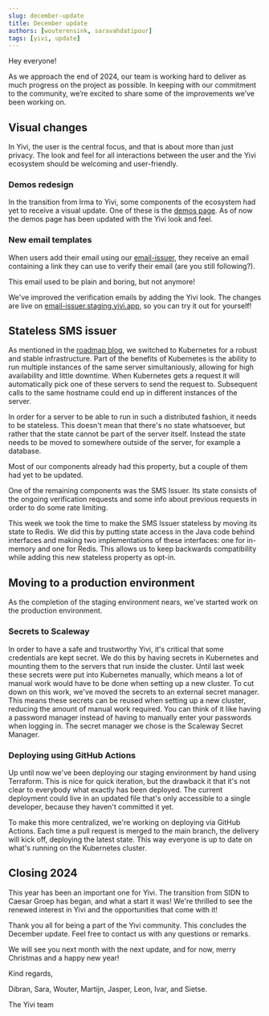 ```yaml
---
slug: december-update
title: December update
authors: [wouterensink, saravahdatipour]
tags: [yivi, update]
---
```


Hey everyone! 

As we approach the end of 2024, our team is working hard to deliver as much progress on the project as possible. In keeping with our commitment to the community, we’re excited to share some of the improvements we’ve been working on.

<!-- truncate -->

## Visual changes
In Yivi, the user is the central focus, and that is about more than just privacy. 
The look and feel for all interactions 
between the user and the Yivi ecosystem should be welcoming and user-friendly. 

### Demos redesign
In the transition from Irma to Yivi, some components of the ecosystem had yet to receive a visual update. 
One of these is the [demos page](https://demos.staging.yivi.app).
As of now the demos page has been updated with the Yivi look and feel.

### New email templates
When users add their email using our [email-issuer](https://email-issuer.staging.yivi.app), they receive an email containing a link they can use to verify their email (are you still following?).

This email used to be plain and boring, but not anymore!

We've improved the verification emails by adding the Yivi look.
The changes are live on [email-issuer.staging.yivi.app](https://email-issuer.staging.yivi.app), so you can try it out for yourself!


## Stateless SMS issuer
As mentioned in the [roadmap blog](vision,%20roadmap), we switched to Kubernetes for a robust and stable infrastructure. Part of the benefits of Kubernetes is the ability
to run multiple instances of the same server simultaniously, allowing for high availability and little downtime.
When Kubernetes gets a request it will automatically pick one of these servers to send the request to. Subsequent calls to the same hostname could end up
in different instances of the server.

In order for a server to be able to run in such a distributed fashion, it needs to be stateless.
This doesn't mean that there's no state whatsoever, but rather that the state cannot be part of the server itself. 
Instead the state needs to be moved to somewhere outside of the server, for example a database.

Most of our components already had this property, but a couple of them had yet to be updated.

One of the remaining components was the SMS Issuer. 
Its state consists of the ongoing verification requests and some info about previous requests in order to do some rate limiting.

This week we took the time to make the SMS Issuer stateless by moving its state to Redis.
We did this by putting state access in the Java code behind interfaces and making two implementations of these interfaces:
one for in-memory and one for Redis.
This allows us to keep backwards compatibility while adding this new stateless property as opt-in.

## Moving to a production environment
As the completion of the staging environment nears, we've started work on the production environment.

### Secrets to Scaleway
In order to have a safe and trustworthy Yivi, it's critical that some credentials are kept secret.
We do this by having secrets in Kubernetes and mounting them to the servers that run inside the cluster.
Until last week these secrets were put into Kubernetes manually, 
which means a lot of manual work would have to be done when setting up a new cluster.
To cut down on this work, we've moved the secrets to an external secret manager. This means these secrets can be reused when setting up a new cluster, reducing the amount of manual work required.
You can think of it like having a password manager instead of having to manually enter your passwords when logging in.
The secret manager we chose is the Scaleway Secret Manager.


### Deploying using GitHub Actions
Up until now we've been deploying our staging environment by hand using Terraform.
This is nice for quick iteration, but the drawback it that it's not clear to everybody what exactly has been deployed.
The current deployment could live in an updated file that's only accessible to a single developer, because they haven't committed it yet.

To make this more centralized, we're working on deploying via GitHub Actions. Each time a pull request is merged to the main branch, the delivery will kick
off, deploying the latest state. This way everyone is up to date on what's running on the Kubernetes cluster.

## Closing 2024
This year has been an important one for Yivi. 
The transition from SIDN to Caesar Groep has began, and what a start it was!
We're thrilled to see the renewed interest in Yivi and the opportunities that come with it!

Thank you all for being a part of the Yivi community. This concludes the December update. 
Feel free to contact us with any questions or remarks.

We will see you next month with the next update, and for now, merry Christmas and a happy new year!

Kind regards, 

Dibran, Sara, Wouter, Martijn, Jasper, Leon, Ivar, and Sietse.

The Yivi team
